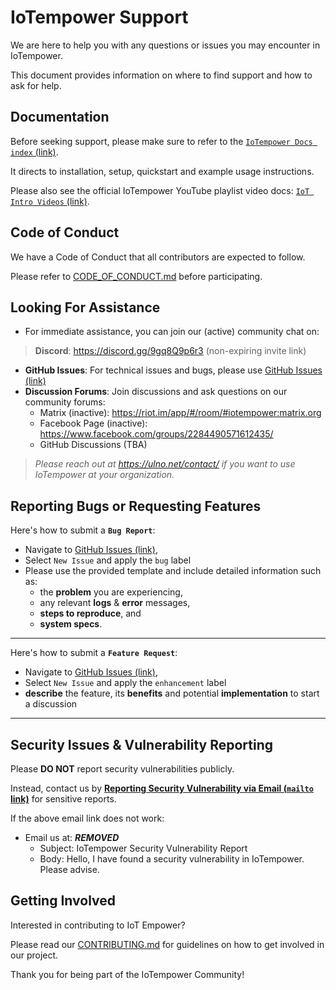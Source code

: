 # IoTempower Support

We are here to help you with any questions or issues you may encounter in IoTempower. 

This document provides information on where to find support and how to ask for help.

## Documentation

Before seeking support, please make sure to refer to the [`IoTempower Docs index` (link)](https://github.com/iotempire/iotempower/blob/master/doc/index-doc.rst).

It directs to installation, setup, quickstart and example usage instructions.

Please also see the official IoTempower YouTube playlist video docs: [`IoT Intro Videos` (link)](https://www.youtube.com/playlist?list=PLlppUpfgGsvkfAGJ38_mzQc1-_Z7bNOgq).

## Code of Conduct

We have a Code of Conduct that all contributors are expected to follow. 

Please refer to [CODE_OF_CONDUCT.md](.github/CODE_OF_CONDUCT.md) before participating.

## Looking For Assistance

- For immediate assistance, you can join our (active) community chat on:
> **Discord**: https://discord.gg/9gq8Q9p6r3 (non-expiring invite link)

- **GitHub Issues**: For technical issues and bugs, please use [GitHub Issues (link)](https://github.com/iotempire/iotempower/issues)
- **Discussion Forums**: Join discussions and ask questions on our community forums:
  - Matrix (inactive): https://riot.im/app/#/room/#iotempower:matrix.org
  - Facebook Page (inactive): https://www.facebook.com/groups/2284490571612435/
  - GitHub Discussions (TBA)

> *Please reach out at https://ulno.net/contact/ if you want to use IoTempower at your organization.*

## Reporting Bugs or Requesting Features

Here's how to submit a **`Bug Report`**: 
- Navigate to [GitHub Issues (link)](https://github.com/iotempire/iotempower/issues),
- Select `New Issue` and apply the `bug` label
- Please use the provided template and include detailed information such as:
  - the **problem** you are experiencing, 
  - any relevant **logs** & **error** messages, 
  - **steps to reproduce**, and 
  - **system specs**. 

---
Here's how to submit a **`Feature Request`**: 
- Navigate to [GitHub Issues (link)](https://github.com/iotempire/iotempower/issues),
- Select `New Issue` and apply the `enhancement` label
- **describe** the feature, its **benefits** and potential **implementation** to start a discussion
---


## Security Issues & Vulnerability Reporting

Please **DO NOT** report security vulnerabilities publicly. 

Instead, contact us by **<a href="mailto:***REMOVED***?&subject=IoTempower Security Vulnerability Report&body=Hello,%20I%20have%20found%20a%20security%20vulnerability%20in%20IoTempower.%20Please%20advise.">Reporting Security Vulnerability via Email (`mailto` link)</a>** for sensitive reports.

If the above email link does not work:
- Email us at: ***REMOVED***
  - Subject: IoTempower Security Vulnerability Report
  - Body: Hello, I have found a security vulnerability in IoTempower. Please advise.


## Getting Involved

Interested in contributing to IoT Empower? 

Please read our [CONTRIBUTING.md](.github/CONTRIBUTING.md) for guidelines on how to get involved in our project.

Thank you for being part of the IoTempower Community!


